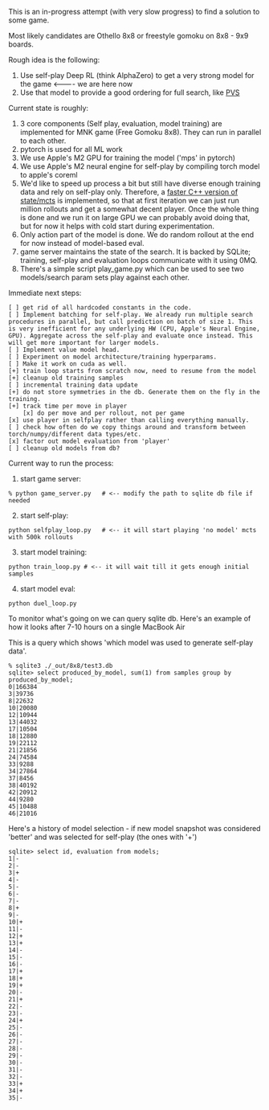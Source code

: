 This is an in-progress attempt (with very slow progress) to find a solution to some game. 

Most likely candidates are Othello 8x8 or freestyle gomoku on 8x8 - 9x9 boards.  

Rough idea is the following:
1. Use self-play Deep RL (think AlphaZero) to get a very strong model for the game <---- we are here now
2. Use that model to provide a good ordering for full search, like [PVS](https://www.chessprogramming.org/Principal_Variation_Search)

Current state is roughly:
1. 3 core components (Self play, evaluation, model training) are implemented for MNK game (Free Gomoku 8x8). They can run in parallel to each other.
2. pytorch is used for all ML work
3. We use Apple's M2 GPU for training the model ('mps' in pytorch)
4. We use Apple's M2 neural engine for self-play by compiling torch model to apple's coreml
5. We'd like to speed up process a bit but still have diverse enough training data and rely on self-play only. Therefore, a [faster C++ version of state/mcts](mnklib/) is implemented, so that at first iteration we can just run million rollouts and get a somewhat decent player. Once the whole thing is done and we run it on large GPU we can probably avoid doing that, but for now it helps with cold start during experimentation.
6. Only action part of the model is done. We do random rollout at the end for now instead of model-based eval.
7. game server maintains the state of the search. It is backed by SQLite; training, self-play and evaluation loops communicate with it using 0MQ.
8. There's a simple script play_game.py which can be used to see two models/search param sets play against each other.

Immediate next steps:
```
[ ] get rid of all hardcoded constants in the code.
[ ] Implement batching for self-play. We already run multiple search procedures in parallel, but call prediction on batch of size 1. This is very inefficient for any underlying HW (CPU, Apple's Neural Engine, GPU). Aggregate across the self-play and evaluate once instead. This will get more important for larger models.
[ ] Implement value model head.
[ ] Experiment on model architecture/training hyperparams.
[ ] Make it work on cuda as well.
[+] train loop starts from scratch now, need to resume from the model
[+] cleanup old training samples
[ ] incremental training data update
[+] do not store symmetries in the db. Generate them on the fly in the training. 
[+] track time per move in player
    [x] do per move and per rollout, not per game
[x] use player in selfplay rather than calling everything manually.
[ ] check how often do we copy things around and transform between torch/numpy/different data types/etc.
[x] factor out model evaluation from 'player'
[ ] cleanup old models from db?
```

Current way to run the process:
1. start game server: 

```% python game_server.py   # <-- modify the path to sqlite db file if needed```

2. start self-play: 

```python selfplay_loop.py   # <-- it will start playing 'no model' mcts with 500k rollouts```

3. start model training:

```python train_loop.py # <-- it will wait till it gets enough initial samples```

4. start model eval: 

```python duel_loop.py```

To monitor what's going on we can query sqlite db.
Here's an example of how it looks after 7-10 hours on a single MacBook Air

This is a query which shows 'which model was used to generate self-play data'. 
```
% sqlite3 ./_out/8x8/test3.db
sqlite> select produced_by_model, sum(1) from samples group by produced_by_model;
0|166384
3|39736
8|22632
10|20080
12|10944
13|44032
17|10504
18|12880
19|22112
21|21856
24|74584
33|9288
34|27864
37|8456
38|40192
42|20912
44|9280
45|10488
46|21016
```


Here's a history of model selection - if new model snapshot was considered 'better' 
and was selected for self-play (the ones with '+')

```
sqlite> select id, evaluation from models;
1|-
2|-
3|+
4|-
5|-
6|-
7|-
8|+
9|-
10|+
11|-
12|+
13|+
14|-
15|-
16|-
17|+
18|+
19|+
20|-
21|+
22|-
23|-
24|+
25|-
26|-
27|-
28|-
29|-
30|-
31|-
32|-
33|+
34|+
35|-
```

